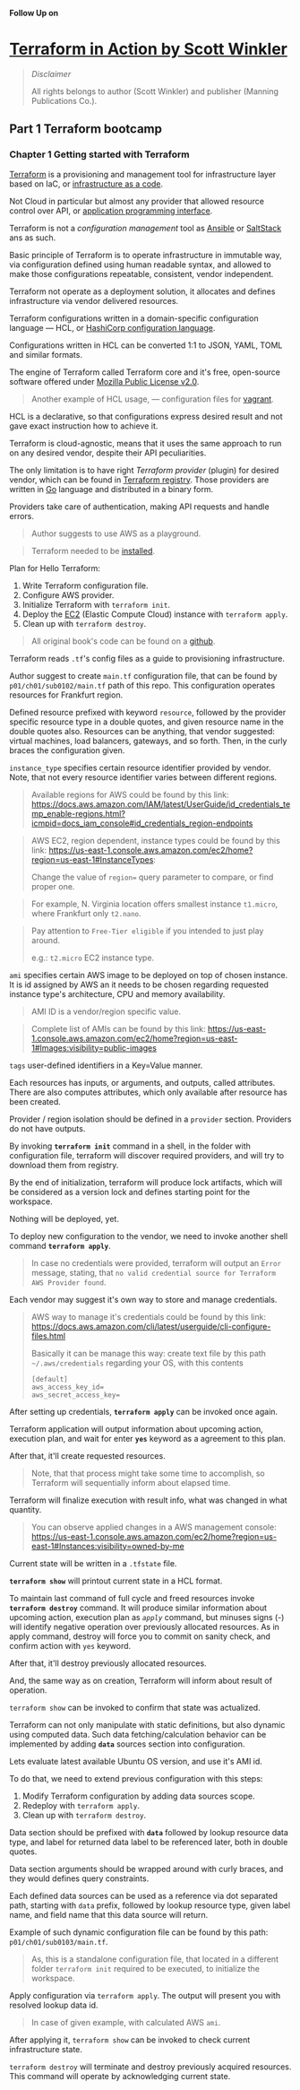 **Follow Up on**

# [Terraform in Action by Scott Winkler](https://www.goodreads.com/book/show/50542114-terraform-in-action?from_search=true&from_srp=true&qid=yYmNexMK5C&rank=1)

> _Disclaimer_
>
> All rights belongs to author (Scott Winkler) and publisher (Manning Publications Co.).

## Part 1 Terraform bootcamp

### Chapter 1 Getting started with Terraform

[Terraform](https://www.terraform.io/) is a provisioning and management tool for
infrastructure layer based on IaC, or [infrastructure as a code](https://en.wikipedia.org/wiki/Infrastructure_as_code).

Not Cloud in particular but almost any provider that allowed resource control over
API, or [application programming interface](https://en.wikipedia.org/wiki/API).

Terraform is not a _configuration management_ tool as [Ansible](https://www.ansible.com/)
or [SaltStack](https://saltproject.io/) ans as such.

Basic principle of Terraform is to operate infrastructure in immutable way, via
configuration defined using human readable syntax, and allowed to make
those configurations repeatable, consistent, vendor independent.

Terraform not operate as a deployment solution, it allocates and defines
infrastructure via vendor delivered resources.

Terraform configurations written in a domain-specific configuration language — HCL,
or [HashiCorp configuration language](https://github.com/hashicorp/hcl/blob/main/hclsyntax/spec.md).

Configurations written in HCL can be converted 1:1 to JSON, YAML, TOML and
similar formats.

The engine of Terraform called Terraform core and it's free, open-source software
offered under [Mozilla Public License v2.0](https://www.mozilla.org/en-US/MPL/2.0/).

> Another example of HCL usage, — configuration files for [vagrant](https://www.vagrantup.com/).

HCL is a declarative, so that configurations express desired result and not
gave exact instruction how to achieve it.

Terraform is cloud-agnostic, means that it uses the same approach to run on any
desired vendor, despite their API peculiarities.

The only limitation is to have right _Terraform provider_ (plugin) for desired vendor, which can be found in [Terraform registry](https://registry.terraform.io/browse/providers).
Those providers are written in [Go](https://go.dev/) language and distributed in
a binary form.

Providers take care of authentication, making API requests and handle errors.

> Author suggests to use AWS as a playground.

> Terraform needed to be [installed](https://developer.hashicorp.com/terraform/tutorials/aws-get-started/install-cli#install-terraform).

Plan for Hello Terraform:

1. Write Terraform configuration file.
2. Configure AWS provider.
3. Initialize Terraform with `terraform init`.
4. Deploy the [EC2](https://aws.amazon.com/ec2/)
   (Elastic Compute Cloud) instance with `terraform apply`.
5. Clean up with `terraform destroy`.

> All original book's code can be found on a [github](https://github.com/terraform-in-action/manning-code).

Terraform reads `.tf`'s config files as a guide to provisioning
infrastructure.

Author suggest to create `main.tf` configuration file, that can be found by
`p01/ch01/sub0102/main.tf` path of this repo. This configuration operates resources for Frankfurt region.

Defined resource prefixed with keyword `resource`, followed by the provider specific
resource type in a double quotes, and given resource name in the double quotes also.
Resources can be anything, that vendor suggested: virtual machines, load balancers,
gateways, and so forth.
Then, in the curly braces the configuration given.

`instance_type` specifies certain resource identifier provided by vendor.
Note, that not every resource identifier varies between different regions.

> Available regions for AWS could be found by this link: https://docs.aws.amazon.com/IAM/latest/UserGuide/id_credentials_temp_enable-regions.html?icmpid=docs_iam_console#id_credentials_region-endpoints

> AWS EC2, region dependent, instance types could be found by this link: https://us-east-1.console.aws.amazon.com/ec2/home?region=us-east-1#InstanceTypes:
>
> Change the value of `region=` query parameter to compare, or find proper one.

> For example, N. Virginia location offers smallest instance `t1.micro`, where
> Frankfurt only `t2.nano`.

> Pay attention to `Free-Tier eligible` if you intended to just play around.
>
> e.g.: `t2.micro` EC2 instance type.

`ami` specifies certain AWS image to be deployed on top of chosen instance.
It is id assigned by AWS an it needs to be chosen regarding requested instance
type's architecture, CPU and memory availability.

> AMI ID is a vendor/region specific value.

> Complete list of AMIs can be found by this link: https://us-east-1.console.aws.amazon.com/ec2/home?region=us-east-1#Images:visibility=public-images

`tags` user-defined identifiers in a Key=Value manner.

Each resources has inputs, or arguments, and outputs, called attributes. There
are also computes attributes, which only available after resource has been created.

Provider / region isolation should be defined in a `provider` section.
Providers do not have outputs.

By invoking **`terraform init`** command in a shell, in the folder with configuration
file, terraform will discover required providers, and will try to download them
from registry.

By the end of initialization, terraform will produce lock artifacts, which will
be considered as a version lock and defines starting point for the workspace.

Nothing will be deployed, yet.

To deploy new configuration to the vendor, we need to invoke another shell command
**`terraform apply`**.

> In case no credentials were provided, terraform will output an `Error` message,
> stating, that `no valid credential source for Terraform AWS Provider found`.

Each vendor may suggest it's own way to store and manage credentials.

> AWS way to manage it's credentials could be found by this link: https://docs.aws.amazon.com/cli/latest/userguide/cli-configure-files.html
>
> Basically it can be manage this way: create text file by this path
> `~/.aws/credentials` regarding your OS, with this contents
>
> ```
> [default]
> aws_access_key_id=
> aws_secret_access_key=
> ```

After setting up credentials, **`terraform apply`** can be invoked once again.

Terraform application will output information about upcoming action,
execution plan, and wait for enter **`yes`** keyword as a agreement to this plan.

After that, it'll create requested resources.

> Note, that that process might take some time to accomplish, so Terraform will
> sequentially inform about elapsed time.

Terraform will finalize execution with result info, what was changed
in what quantity.

> You can observe applied changes in a AWS management console: https://us-east-1.console.aws.amazon.com/ec2/home?region=us-east-1#Instances:visibility=owned-by-me

Current state will be written in a `.tfstate` file.

**`terraform show`** will printout current state in a HCL format.

To maintain last command of full cycle and freed resources invoke
**`terraform destroy`** command.
It will produce similar information about upcoming action, execution plan as _`apply`_ command, but minuses signs (-) will identify negative operation over previously allocated resources.
As in apply command, destroy will force you to commit on sanity check, and
confirm action with `yes` keyword.

After that, it'll destroy previously allocated resources.

And, the same way as on creation, Terraform will inform about result of operation.

`terraform show` can be invoked to confirm that state was actualized.

Terraform can not only manipulate with static definitions, but also dynamic using
computed data.
Such data fetching/calculation behavior can be implemented by adding **`data`** sources section into configuration.

Lets evaluate latest available Ubuntu OS version, and use it's AMI id.

To do that, we need to extend previous configuration with this steps:

1. Modify Terraform configuration by adding data sources scope.
2. Redeploy with `terraform apply`.
3. Clean up with `terraform destroy`.

Data section should be prefixed with **`data`** followed by lookup resource data
type, and label for returned data label to be referenced later, both in double
quotes.

Data section arguments should be wrapped around with curly braces, and they would
defines query constraints.

Each defined data sources can be used as a reference via dot separated path,
starting with `data` prefix, followed by lookup resource type, given label name,
and field name that this data source will return.

Example of such dynamic configuration file can be found by this path:
`p01/ch01/sub0103/main.tf`.

> As, this is a standalone configuration file, that located in a different folder
> `terraform init` required to be executed, to initialize the workspace.

Apply configuration via `terraform apply`. The output will present you with
resolved lookup data id.

> In case of given example, with calculated AWS `ami`.

After applying it, `terraform show` can be invoked to check current infrastructure
state.

`terraform destroy` will terminate and destroy previously acquired resources.
This command will operate by acknowledging current state.
